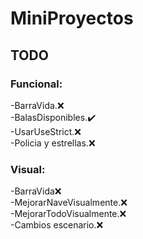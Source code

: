 # MiniProyectos

## TODO

### Funcional:
-BarraVida.:x: \
-BalasDisponibles.:heavy_check_mark: \
-UsarUseStrict.:x: \
-Policia y estrellas.:x: 




### Visual: 
-BarraVida:x:\
-MejorarNaveVisualmente.:x: \
-MejorarTodoVisualmente.:x: \
-Cambios escenario.:x: 
